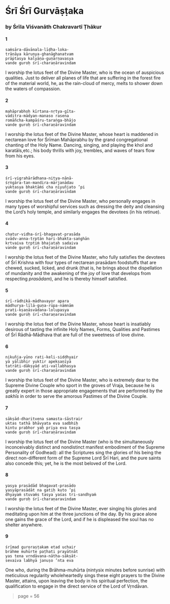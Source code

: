 # Śrī Śrī Gurvāṣṭaka

### by Śrīla Viśvanāth Chakravartī Ṭhākur

#### 1

    saṁsāra-dāvānala-līḍha-loka-
    trāṇāya kāruṇya-ghanāghanatvam
    prāptasya kalyāṇa-guṇārṇavasya
    vande guroḥ śrī-charaṇāravindam

I worship the lotus feet of the Divine Master, who is the ocean of auspicious qualities. Just to deliver all planes of life that are suffering in the forest fire of the material world, he, as the rain-cloud of mercy, melts to shower down the waters of compassion.

#### 2

    mahāprabhoḥ kīrtana-nṛtya-gīta-
    vāditra-mādyan-manaso rasena
    romāñcha-kampāśru-taraṅga-bhājo
    vande guroḥ śrī-charaṇāravindam

I worship the lotus feet of the Divine Master, whose heart is maddened in nectarean love for Śrīman Mahāprabhu by the grand congregational chanting of the Holy Name. Dancing, singing, and playing the khol and karatāls,etc.; his body thrills with joy, trembles, and waves of tears flow from his eyes.

#### 3

    śrī-vigrahārādhana-nitya-nānā-
    śṛṅgāra-tan-mandira-mārjanādau
    yuktasya bhaktāṁś cha niyuñjato ’pi
    vande guroḥ śrī-charaṇāravindam

I worship the lotus feet of the Divine Master, who personally engages in many types of worshipful services such as dressing the deity and cleansing the Lord’s holy temple, and similarly engages the devotees (in his retinue).

#### 4

    chatur-vidha-śrī-bhagavat-prasāda
    svādv-anna-tṛptān hari-bhakta-saṅghān
    kṛtvaiva tṛptiṁ bhajataḥ sadaiva
    vande guroḥ śrī-charaṇāravindam

I worship the lotus feet of the Divine Master, who fully satisfies the devotees of Śrī Krishna with four types of nectarean prasādam foodstuffs that are chewed, sucked, licked, and drunk (that is, he brings about the dispellation of mundanity and the awakening of the joy of love that develops from respecting *prasādam*), and he is thereby himself satisfied.

#### 5

    śrī-rādhikā-mādhavayor apara
    mādhurya-līlā-guṇa-rūpa-nāmnām
    prati-kṣaṇāsvādana-lolupasya
    vande guroḥ śrī-charaṇaravindam

I worship the lotus feet of the Divine Master, whose heart is insatiably desirous of tasting the infinite Holy Names, Forms, Qualities and Pastimes of Śrī Rādhā-Mādhava that are full of the sweetness of love divine.

#### 6

    nikuñja-yūno rati-keli-siddhyair
    yā yālibhir yuktir apekṣaṇīyā
    tatrāti-dākṣyād ati-vallabhasya
    vande guroḥ śrī-charaṇāravindam

I worship the lotus feet of the Divine Master, who is extremely dear to the Supreme Divine Couple who sport in the groves of Vraja, because he is greatly expert in those appropriate engagements that are performed by the *sakhīs* in order to serve the amorous Pastimes of the Divine Couple.

#### 7

    sākṣād-dharitvena samasta-śāstrair
    uktas tathā bhāvyata eva sadbhiḥ
    kintu prabhor yaḥ priya eva tasya
    vande guroḥ śrī-charaṇāravindam

I worship the lotus feet of the Divine Master (who is the simultaneously inconceivably distinct and nondistinct manifest embodiment of the Supreme Personality of Godhead): all the Scriptures sing the glories of his being the direct non-different form of the Supreme Lord Śrī Hari, and the pure saints also concede this; yet, he is the most beloved of the Lord.

#### 8

    yasya prasādād bhagavat-prasādo
    yasyāprasādāt na gatiḥ kuto ’pi
    dhyayaṁ stuvaṁs tasya yaśas tri-sandhyaṁ
    vande guroḥ śrī-charaṇaravindam

I worship the lotus feet of the Divine Master, ever singing his glories and meditating upon him at the three junctions of the day. By his grace alone one gains the grace of the Lord, and if he is displeased the soul has no shelter anywhere.

#### 9

    śrīmad guroraṣṭakam etad uchair
    brāhme muhūrte paṭhati prayātnāt
    yas tena vṛndāvana-nātha-sākṣāt-
    sevaiva labhyā januṣo ’nta eva

One who, during the Brāhma-muhūrta (nintysix minutes before sunrise) with meticulous regularity wholeheartedly sings these eight prayers to the Divine Master, attains, upon leaving the body in his spiritual perfection, the qualification to engage in the direct service of the Lord of Vṛndāvan.


> page = 56
